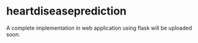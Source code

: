 # heartdiseaseprediction


A complete implementation in web application using flask will be uploaded soon.

